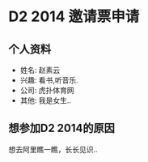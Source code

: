 # D2 2014 邀请票申请

## 个人资料

* 姓名: 赵素云
* 兴趣: 看书,听音乐.
* 公司: 虎扑体育网
* 其他: 我是女生..

## 想参加D2 2014的原因

  想去阿里瞧一瞧，长长见识..
